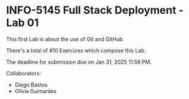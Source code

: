 # INFO-5145 Full Stack Deployment - Lab 01

This first Lab is about the use of Git and GitHub.

There's a total of #10 Exercices which compose this Lab.

The deadline for submission due on Jan 31, 2025 11:59 PM.

Collaborators:

- Diego Bastos
- Olívia Guimarães
